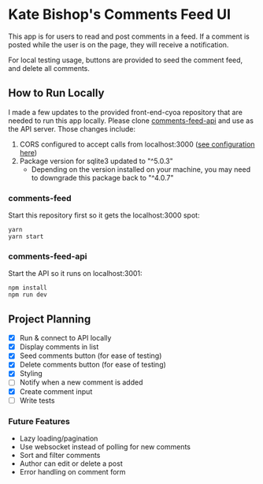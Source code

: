 # Kate Bishop's Comments Feed UI

This app is for users to read and post comments in a feed. If a comment is posted while the user is on the page, they will receive a notification.

For local testing usage, buttons are provided to seed the comment feed, and delete all comments.

## How to Run Locally

I made a few updates to the provided front-end-cyoa repository that are needed to run this app locally. Please clone [comments-feed-api](https://github.com/kate-bishop/comments-feed-api) and use as the API server. Those changes include:

1. CORS configured to accept calls from localhost:3000 ([see configuration here](https://github.com/kate-bishop/comments-feed-api/blob/main/server/index.js#L10))
2. Package version for sqlite3 updated to "^5.0.3"
    - Depending on the version installed on your machine, you may need to downgrade this package back to "^4.0.7"

### comments-feed

Start this repository first so it gets the localhost:3000 spot:

```
yarn
yarn start
```

### comments-feed-api

Start the API so it runs on localhost:3001:

```
npm install
npm run dev
```

## Project Planning
- [X] Run & connect to API locally
- [X] Display comments in list
- [X] Seed comments button (for ease of testing)
- [X] Delete comments button (for ease of testing)
- [X] Styling
- [ ] Notify when a new comment is added
- [X] Create comment input
- [ ] Write tests

### Future Features
- Lazy loading/pagination
- Use websocket instead of polling for new comments
- Sort and filter comments
- Author can edit or delete a post
- Error handling on comment form
